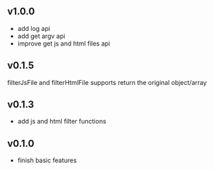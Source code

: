 ## v1.0.0
- add log api
- add get argv api
- improve get js and html files api

## v0.1.5
filterJsFile and filterHtmlFile supports return the original object/array

## v0.1.3
- add js and html filter functions

## v0.1.0 
- finish basic features